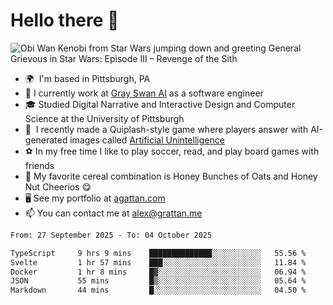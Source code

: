 <!--
**GameDog9988/GameDog9988** is a ✨ _special_ ✨ repository because its `README.md` (this file) appears on your GitHub profile.

Here are some ideas to get you started:

- 🔭 I’m currently working on ...
- 🌱 I’m currently learning ...
- 👯 I’m looking to collaborate on ...
- 🤔 I’m looking for help with ...
- 💬 Ask me about ...
- 📫 How to reach me: ...
- 😄 Pronouns: ...
- ⚡ Fun fact: ...
-->



Hello there 👋
==================================

![Obi Wan Kenobi from Star Wars jumping down and greeting General Grievous in Star Wars: Episode III – Revenge of the Sith](https://github.com/agrattan0820/agrattan0820/assets/51346343/689e56eb-29be-46a5-a079-28ea727b5f7e)


- 🌍  I'm based in Pittsburgh, PA
- 🦢  I currently work at [Gray Swan AI](https://www.grayswan.ai) as a software engineer
- 🎓  Studied Digital Narrative and Interactive Design and Computer Science at the University of Pittsburgh
- 👾  I recently made a Quiplash-style game where players answer with AI-generated images called [Artificial Unintelligence](https://github.com/agrattan0820/artificial-unintelligence)
- ⚽  In my free time I like to play soccer, read, and play board games with friends
- 🥣  My favorite cereal combination is Honey Bunches of Oats and Honey Nut Cheerios 😋
- 🖥️  See my portfolio at [agattan.com](http://agrattan.com/)
- 📫  You can contact me at [alex@grattan.me](mailto:alex@grattan.me)

<!--START_SECTION:waka-->

```txt
From: 27 September 2025 - To: 04 October 2025

TypeScript     9 hrs 9 mins    ██████████████░░░░░░░░░░░   55.56 %
Svelte         1 hr 57 mins    ███░░░░░░░░░░░░░░░░░░░░░░   11.84 %
Docker         1 hr 8 mins     █▓░░░░░░░░░░░░░░░░░░░░░░░   06.94 %
JSON           55 mins         █▒░░░░░░░░░░░░░░░░░░░░░░░   05.64 %
Markdown       44 mins         █░░░░░░░░░░░░░░░░░░░░░░░░   04.50 %
```

<!--END_SECTION:waka-->
